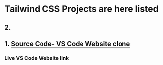 # Tailwind CSS Projects are here listed

## 2. 

## 1. [Source Code- VS Code Website clone](Week-4-VS-code-clone)

### Live VS Code Website link